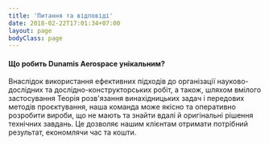 ```yaml
---
title: 'Питання та відповіді'
date: 2018-02-22T17:01:34+07:00
layout: page
bodyClass: page
---
```


#### Що робить Dunamis Aerospace унікальним?

Внаслідок використання ефективних підходів до організації науково-дослідних та
дослідно-конструкторських робіт, а також, шляхом вмілого застосування Теорія
розв'язання винахідницьких задач і передових методів проєктування, наша команда
може якісно та оперативно розробити вироби, що не мають та знайти вдалі й
оригінальні рішення технічних завдань. Це дозволяє нашим клієнтам отримати
потрібний результат, економлячи час та кошти.
